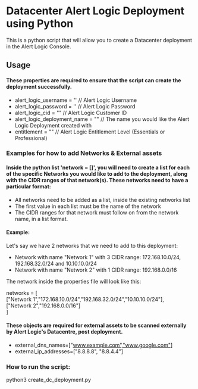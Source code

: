 # Datacenter Alert Logic Deployment using Python
This is a python script that will allow you to create a Datacenter deployment in the Alert Logic Console.

## Usage
#### These properties are required to ensure that the script can create the deployment successfully. 
- alert_logic_username = '' // Alert Logic Username
- alert_logic_password = '' // Alert Logic Password
- alert_logic_cid = "" // Alert Logic Customer ID
- alert_logic_deployment_name = "" // The name you would like the Alert Logic Deployment created with
- entitlement = "" // Alert Logic Entitlement Level (Essentials or Professional)

### Examples for how to add Networks & External assets
#### Inside the python list 'network = []', you will need to create a list for each of the specific Networks you would like to add to the deployment, along with the CIDR ranges of that network(s). These networks need to have a particular format: 
- All networks need to be added as a list, inside the existing networks list
- The first value in each list must be the name of the network
- The CIDR ranges for that network must follow on from the network name, in a list format. 

#### Example: 

Let's say we have 2 networks that we need to add to this deployment: 
- Network with name "Network 1" with 3 CIDR range:  172.168.10.0/24, 192.168.32.0/24 and 10.10.10.0/24
- Network with name "Network 2" with 1 CIDR range:  192.168.0.0/16

The network inside the properties file will look like this: 

networks = [  
["Network 1","172.168.10.0/24","192.168.32.0/24","10.10.10.0/24"],  
["Network 2","192.168.0.0/16"]  
]

#### These objects are required for external assets to be scanned externally by Alert Logic's Datacentre, post deployment. 
- external_dns_names=["www.example.com","www.google.com"]
- external_ip_addresses=["8.8.8.8", "8.8.4.4"]

### How to run the script: 
python3 create_dc_deployment.py
